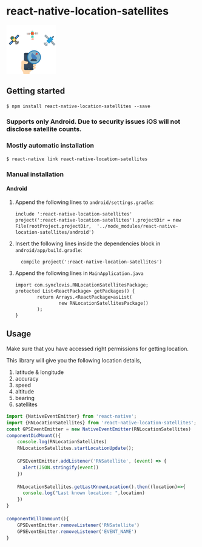 
# react-native-location-satellites

<img src="https://github.com/anooj1483/react-native-location-satellites/blob/master/example/logo.png?raw=true" data-canonical-src="https://github.com/anooj1483/react-native-location-satellites/blob/master/example/logo.png?raw=true" width="130" height="130" />

## Getting started

`$ npm install react-native-location-satellites --save`

### Supports only Android. Due to security issues iOS will not disclose satellite counts.

### Mostly automatic installation

`$ react-native link react-native-location-satellites`

### Manual installation


#### Android

1. Append the following lines to `android/settings.gradle`:
  	```
  	include ':react-native-location-satellites'
  	project(':react-native-location-satellites').projectDir = new File(rootProject.projectDir, 	'../node_modules/react-native-location-satellites/android')
  	```
2. Insert the following lines inside the dependencies block in `android/app/build.gradle`:
  	```
      compile project(':react-native-location-satellites')
  	```
3. Append the following lines in `MainApplication.java`
	```
	import com.synclovis.RNLocationSatellitesPackage;
	protected List<ReactPackage> getPackages() {
            return Arrays.<ReactPackage>asList(                 
                    new RNLocationSatellitesPackage()
            );
    }
	```


## Usage

Make sure that you have accessed right permissions for getting location.

This library will give you the following location details,
1. latitude & longitude
2. accuracy
3. speed
4. altitude
5. bearing
6. satellites


```javascript
import {NativeEventEmitter} from 'react-native';
import {RNLocationSatellites} from 'react-native-location-satellites';
const GPSEventEmitter = new NativeEventEmitter(RNLocationSatellites)
componentDidMount(){
    console.log(RNLocationSatellites)
	RNLocationSatellites.startLocationUpdate();
	
    GPSEventEmitter.addListener('RNSatellite', (event) => {
      alert(JSON.stringify(event))
   	})
	
	RNLocationSatellites.getLastKnownLocation().then((location)=>{
      console.log("Last known location: ",location)
    })
}

componentWillUnmount(){
	GPSEventEmitter.removeListener('RNSatellite')
	GPSEventEmitter.removeListener('EVENT_NAME')
}

```